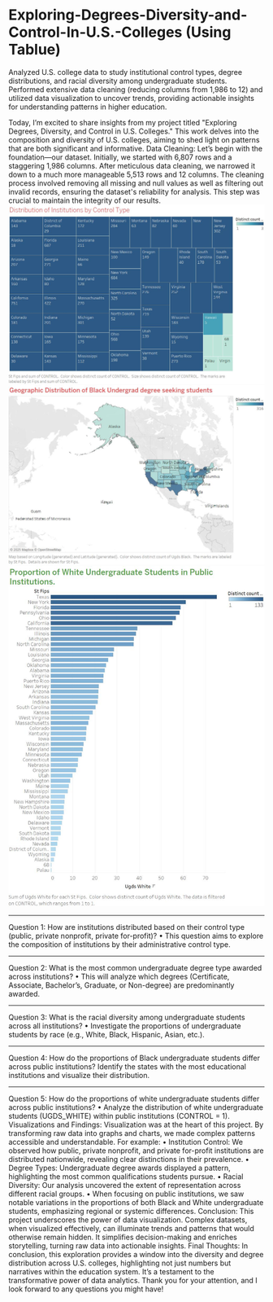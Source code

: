 # Exploring-Degrees-Diversity-and-Control-In-U.S.-Colleges (Using Tablue)
Analyzed U.S. college data to study institutional control types, degree distributions, and racial diversity among undergraduate students. Performed extensive data cleaning (reducing columns from 1,986 to 12) and utilized data visualization to uncover trends, providing actionable insights for understanding patterns in higher education.

Today, I’m excited to share insights from my project titled "Exploring Degrees, Diversity, and Control in U.S. Colleges." This work delves into the composition and diversity of U.S. colleges, aiming to shed light on patterns that are both significant and informative.
Data Cleaning: Let’s begin with the foundation—our dataset. Initially, we started with 6,807 rows and a staggering 1,986 columns. After meticulous data cleaning, we narrowed it down to a much more manageable 5,513 rows and 12 columns. The cleaning process involved removing all missing and null values as well as filtering out invalid records, ensuring the dataset's reliability for analysis. This step was crucial to maintain the integrity of our results.
![plot](./US_Colleges1.jpg)
![plot](./US_Colleges4.jpg)
![plot](./US_Colleges5.jpg)

________________________________________
Question 1: How are institutions distributed based on their control type (public, private nonprofit, private for-profit)?
•	This question aims to explore the composition of institutions by their administrative control type.
________________________________________
Question 2: What is the most common undergraduate degree type awarded across institutions?
•	This will analyze which degrees (Certificate, Associate, Bachelor’s, Graduate, or Non-degree) are predominantly awarded.
________________________________________
Question 3: What is the racial diversity among undergraduate students across all institutions?
•	Investigate the proportions of undergraduate students by race (e.g., White, Black, Hispanic, Asian, etc.).
________________________________________
Question 4: How do the proportions of Black undergraduate students differ across public institutions?
Identify the states with the most educational institutions and visualize their distribution.
________________________________________
Question 5: How do the proportions of white undergraduate students differ across public institutions?
•	Analyze the distribution of white undergraduate students (UGDS_WHITE) within public institutions (CONTROL = 1).
Visualizations and Findings: Visualization was at the heart of this project. By transforming raw data into graphs and charts, we made complex patterns accessible and understandable. For example:
•	Institution Control: We observed how public, private nonprofit, and private for-profit institutions are distributed nationwide, revealing clear distinctions in their prevalence.
•	Degree Types: Undergraduate degree awards displayed a pattern, highlighting the most common qualifications students pursue.
•	Racial Diversity: Our analysis uncovered the extent of representation across different racial groups.
•	When focusing on public institutions, we saw notable variations in the proportions of both Black and White undergraduate students, emphasizing regional or systemic differences.
Conclusion: This project underscores the power of data visualization. Complex datasets, when visualized effectively, can illuminate trends and patterns that would otherwise remain hidden. It simplifies decision-making and enriches storytelling, turning raw data into actionable insights.
Final Thoughts: In conclusion, this exploration provides a window into the diversity and degree distribution across U.S. colleges, highlighting not just numbers but narratives within the education system. It’s a testament to the transformative power of data analytics.
Thank you for your attention, and I look forward to any questions you might have!


